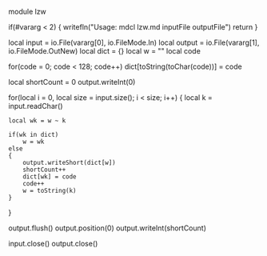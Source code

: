 module lzw

if(#vararg < 2)
{
	writefln("Usage: mdcl lzw.md inputFile outputFile")
	return
}

local input = io.File(vararg[0], io.FileMode.In)
local output = io.File(vararg[1], io.FileMode.OutNew)
local dict = {}
local w = ""
local code

for(code = 0; code < 128; code++)
	dict[toString(toChar(code))] = code

local shortCount = 0
output.writeInt(0)

for(local i = 0, local size = input.size(); i < size; i++)
{
	local k = input.readChar()

	local wk = w ~ k

	if(wk in dict)
		w = wk
	else
	{
		output.writeShort(dict[w])
		shortCount++
		dict[wk] = code
		code++
		w = toString(k)
	}
}

output.flush()
output.position(0)
output.writeInt(shortCount)

input.close()
output.close()